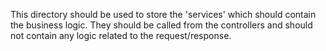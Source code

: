 This directory should be used to store the 'services' which should contain the business logic.
They should be called from the controllers and should not contain any logic related to the request/response.
